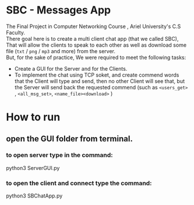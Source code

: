 # SBC - Messages App 
The Final Project in Computer Networking Course , Ariel University's C.S Faculty. <br/>
There goal here is to create a multi client chat app (that we called SBC), That will allow the clients to speak to each other as well as download some file (`txt` / `png` / `mp3` and more) from the server.</br>
But, for the sake of practice, We were required to meet the following tasks:
 - Create a GUI for the Server and for the Clients.
 - To implement the chat using TCP soket, and create commend words that the Client will type and send, then no other Client will see that,  but the Server will send back the requested commend (such as `<users_get>` , `<all_msg_set>`, `<name_file><download>` )

# How to run
## open the GUI folder from terminal.
### to open server type in the command:
python3 ServerGUI.py 
### to open the client and connect type the command:
python3 SBChatApp.py


